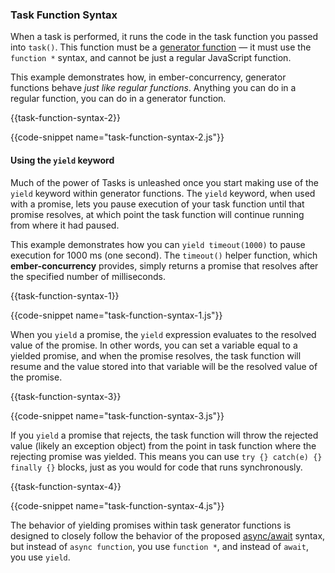 <h3>Task Function Syntax</h3>

<p>
  When a task is performed, it runs the code in the task function
  you passed into <code>task()</code>. This function must
  be a <a href="https://developer.mozilla.org/en-US/docs/Web/JavaScript/Reference/Statements/function*">generator function</a>
  &mdash; it must use the <code>function *</code> syntax, and cannot
  be just a regular JavaScript function.
</p>

<p>
  This example demonstrates how, in ember-concurrency, generator
  functions behave <em>just like regular functions</em>. Anything you can
  do in a regular function, you can do in a generator function.
</p>

{{task-function-syntax-2}}

{{code-snippet name="task-function-syntax-2.js"}}

<h4>Using the <code>yield</code> keyword</h4>

<p>
  Much of the power of Tasks is unleashed once you start making
  use of the <code>yield</code> keyword within generator functions.
  The <code>yield</code> keyword, when used with a promise, lets you
  pause execution of your task function until that promise resolves, at
  which point the task function will continue running from where it
  had paused.
</p>

<p>
  This example demonstrates how you can <code>yield timeout(1000)</code>
  to pause execution for 1000 ms (one second). The <code>timeout()</code>
  helper function, which <strong>ember-concurrency</strong> provides,
  simply returns a promise that resolves after the specified number of milliseconds.
</p>

{{task-function-syntax-1}}

{{code-snippet name="task-function-syntax-1.js"}}

<p>
  When you <code>yield</code> a promise, the <code>yield</code> expression
  evaluates to the resolved value of the promise. In other words, you can
  set a variable equal to a yielded promise, and when the promise resolves,
  the task function will resume and the value stored into that variable will
  be the resolved value of the promise.
</p>

{{task-function-syntax-3}}

{{code-snippet name="task-function-syntax-3.js"}}

<p>
  If you <code>yield</code> a promise that rejects, the task function will
  throw the rejected value (likely an exception object) from the point in
  task function where the rejecting promise was yielded. This means you can
  use <code>try {} catch(e) {} finally {}</code> blocks, just as you would
  for code that runs synchronously.
</p>

{{task-function-syntax-4}}

{{code-snippet name="task-function-syntax-4.js"}}

<p>
  The behavior of yielding promises within task generator functions
  is designed to closely follow the behavior of the proposed
  <a href="https://github.com/tc39/ecmascript-asyncawait">async/await</a>
  syntax, but instead of <code>async function</code>, you use
  <code>function *</code>, and instead of <code>await</code>, you
  use <code>yield</code>.
</p>

